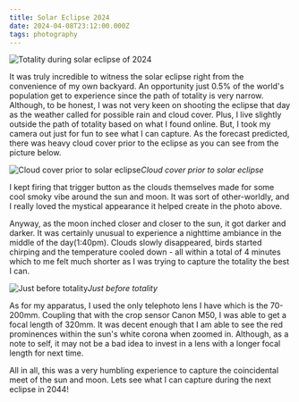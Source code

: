 ```yaml
---
title: Solar Eclipse 2024
date: 2024-04-08T23:12:00.000Z
tags: photography
---
```

![Totality during solar eclipse of 2024](https://ucarecdn.com/3f2891ca-caf2-45ed-8481-3cbde77e8213/-/format/auto/-/quality/smart_retina/-/stretch/off/-/resize/1200x/)

It was truly incredible to witness the solar eclipse right from the convenience of my own backyard. An opportunity just 0.5% of the world's population get to experience since the path of totality is very narrow. Although, to be honest, I was not very keen on shooting the eclipse that day as the weather called for possible rain and cloud cover. Plus, I live slightly outside the path of totality based on what I found online. But, I took my camera out just for fun to see what I can capture. As the forecast predicted, there was heavy cloud cover prior to the eclipse as you can see from the picture below. 

![Cloud cover prior to solar eclipse](https://ucarecdn.com/6546bcf8-66ec-46cc-8edb-7b0644c145e2/-/format/auto/-/quality/smart_retina/-/stretch/off/-/resize/1200x/)_Cloud cover prior to solar eclipse_

I kept firing that trigger button as the clouds themselves made for some cool smoky vibe around the sun and moon. It was sort of other-worldly, and I really loved the mystical appearance it helped create in the photo above. 

A﻿nyway, as the moon inched closer and closer to the sun, it got darker and darker. It was certainly unusual to experience a nighttime ambiance in the middle of the day(1:40pm). Clouds slowly disappeared, birds started chirping and the temperature cooled down - all within a total of 4 minutes which to me felt much shorter as I was trying to capture the totality the best I can.

![Just before totality](https://ucarecdn.com/a0bc3bb2-ad21-45a3-9917-5473385a9784/-/format/auto/-/quality/smart_retina/-/stretch/off/-/resize/1200x/)_Just before totality_

A﻿s for my apparatus, I used the only telephoto lens I have which is the 70-200mm. Coupling that with the crop sensor Canon M50, I was able to get a focal length of 320mm. It was decent enough that I am able to see the red prominences within the sun's white corona when zoomed in. Although, as a note to self, it may not be a bad idea to invest in a lens with a longer focal length for next time.

A﻿ll in all, this was a very humbling experience to capture the coincidental meet of the sun and moon. Lets see what I can capture during the next eclipse in 2044!